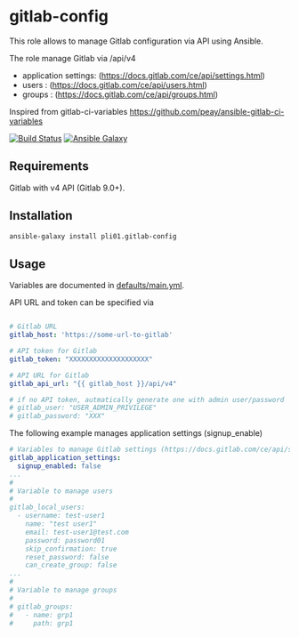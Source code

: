 gitlab-config
===================

This role allows to manage Gitlab configuration via API using Ansible.

The role manage Gitlab via /api/v4
 * application settings: (https://docs.gitlab.com/ce/api/settings.html)
 * users : (https://docs.gitlab.com/ce/api/users.html)
 * groups : (https://docs.gitlab.com/ce/api/groups.html)

Inspired from gitlab-ci-variables https://github.com/peay/ansible-gitlab-ci-variables

[![Build Status](https://travis-ci.org/pli01/ansible-gitlab-config.svg?branch=master)](https://travis-ci.org/pli01/ansible-gitlab-config)
[![Ansible Galaxy](https://img.shields.io/badge/ansible-pli01.gitlab--config-blue.svg)](https://galaxy.ansible.com/pli01/ansible-gitlab-config/)

Requirements
------------

Gitlab with v4 API (Gitlab 9.0+).

Installation
-------------

```sh
ansible-galaxy install pli01.gitlab-config
```

Usage
-----

Variables are documented in [defaults/main.yml](defaults/main.yml).

API URL and token can be specified via
```yaml

# Gitlab URL
gitlab_host: 'https://some-url-to-gitlab'

# API token for Gitlab
gitlab_token: "XXXXXXXXXXXXXXXXXXXX"

# API URL for Gitlab
gitlab_api_url: "{{ gitlab_host }}/api/v4"

# if no API token, autmatically generate one with admin user/password 
# gitlab_user: "USER_ADMIN_PRIVILEGE"
# gitlab_password: "XXX"

```

The following example manages application settings (signup_enable)
```yaml
# Variables to manage Gitlab settings (https://docs.gitlab.com/ce/api/settings.html)
gitlab_application_settings:
  signup_enabled: false
...
#
# Variable to manage users
#
gitlab_local_users:
  - username: test-user1
    name: "test user1"
    email: test-user1@test.com
    password: password01
    skip_confirmation: true
    reset_password: false
    can_create_group: false
...
#
# Variable to manage groups
#
# gitlab_groups:
#   - name: grp1
#     path: grp1

```

